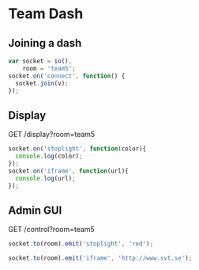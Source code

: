 # Team Dash

## Joining a dash

```javascript
var socket = io(),
    room = 'team5';
socket.on('connect', function() {
  socket.join(v);
});
```

## Display

GET /display?room=team5

```javascript
socket.on('stoplight', function(color){
  console.log(color);
});
socket.on('iframe', function(url){
  console.log(url);
});
```

## Admin GUI

GET /control?room=team5

```javascript
socket.to(room).emit('stoplight', 'red');

socket.to(room).emit('iframe', 'http://www.svt.se');
```